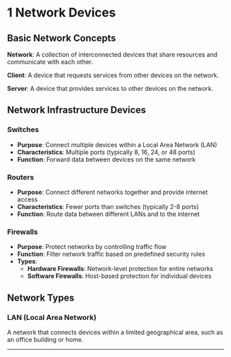 # 1 Network Devices

## Basic Network Concepts

**Network**: A collection of interconnected devices that share resources and communicate with each other.

**Client**: A device that requests services from other devices on the network.

**Server**: A device that provides services to other devices on the network.

## Network Infrastructure Devices

### Switches

- **Purpose**: Connect multiple devices within a Local Area Network (LAN)
- **Characteristics**: Multiple ports (typically 8, 16, 24, or 48 ports)
- **Function**: Forward data between devices on the same network

### Routers

- **Purpose**: Connect different networks together and provide internet access
- **Characteristics**: Fewer ports than switches (typically 2-8 ports)
- **Function**: Route data between different LANs and to the internet

### Firewalls

- **Purpose**: Protect networks by controlling traffic flow
- **Function**: Filter network traffic based on predefined security rules
- **Types**:
  - **Hardware Firewalls**: Network-level protection for entire networks
  - **Software Firewalls**: Host-based protection for individual devices

## Network Types

### LAN (Local Area Network)

A network that connects devices within a limited geographical area, such as an office building or home.

---